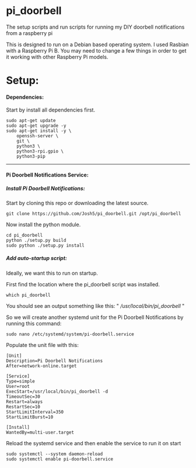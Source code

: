 # pi_doorbell

The setup scripts and run scripts for running my DIY doorbell notifications from a raspberry pi

This is designed to run on a Debian based operating system. I used Rasbian with a Raspberry Pi B. You may need to change a few things in order to get it working with other Raspberry Pi models.


# Setup:

#### Dependencies:

Start by install all dependencies first.
```
sudo apt-get update
sudo apt-get upgrade -y
sudo apt-get install -y \
    openssh-server \
    git \
    python3 \
    python3-rpi.gpio \
    python3-pip
```

---



#### Pi Doorbell Notifications Service:


##### Install Pi Doorbell Notifications:

Start by cloning this repo or downloading the latest source.

```
git clone https://github.com/Josh5/pi_doorbell.git /opt/pi_doorbell
```


Now install the python module.

```
cd pi_doorbell
python ./setup.py build
sudo python ./setup.py install
```


##### Add auto-startup script:

Ideally, we want this to run on startup.

First find the location where the pi_doorbell script was installed.

```
which pi_doorbell
```

You should see an output something like this: " */usr/local/bin/pi_doorbell* "

So we will create another systemd unit for the Pi Doorbell Notifications by running this command:
```
sudo nano /etc/systemd/system/pi-doorbell.service
```

Populate the unit file with this:

```
[Unit]
Description=Pi Doorbell Notifications
After=network-online.target

[Service]
Type=simple
User=root
ExecStart=/usr/local/bin/pi_doorbell -d
TimeoutSec=30
Restart=always
RestartSec=10
StartLimitInterval=350
StartLimitBurst=10

[Install]
WantedBy=multi-user.target
```

Reload the systemd service and then enable the service to run it on start
```
sudo systemctl --system daemon-reload
sudo systemctl enable pi-doorbell.service
```